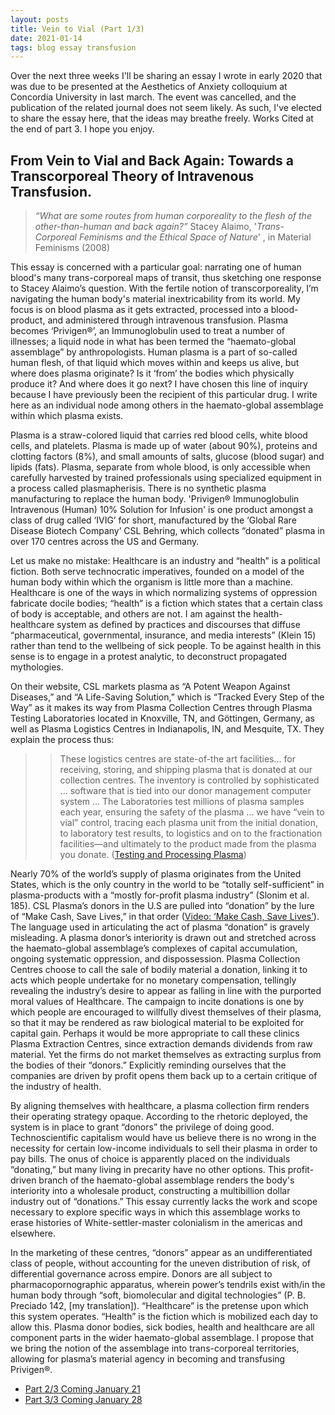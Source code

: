 ```yaml
---
layout: posts
title: Vein to Vial (Part 1/3)
date: 2021-01-14
tags: blog essay transfusion
---
```


Over the next three weeks I'll be sharing an essay I wrote in early 2020 that was due to be presented at the Aesthetics of Anxiety colloquium at Concordia University in last march. The event was cancelled, and the publication of the related journal does not seem likely. As such, I've elected to share the essay here, that the ideas may breathe freely. Works Cited at the end of part 3. I hope you enjoy.



## From Vein to Vial and Back Again: Towards a Transcorporeal Theory of Intravenous Transfusion.

>*“What are some routes from human corporeality to the flesh of the other-than-human and back again?”*
> Stacey Alaimo, '*Trans-Corporeal Feminisms and the Ethical Space of Nature*' , in Material Feminisms (2008)
	
This essay is concerned with a particular goal: narrating one of human blood's many trans-corporeal maps of transit, thus sketching one response to Stacey Alaimo’s question. With the fertile notion of transcorporeality, I’m navigating the human body's material inextricability from its world. My focus is on blood plasma as it gets extracted, processed into a blood-product, and administered through intravenous transfusion. Plasma becomes ‘Privigen®’, an Immunoglobulin used to treat a number of illnesses; a liquid node in what has been termed the “haemato-global assemblage” by anthropologists. Human plasma is a part of so-called human flesh, of that liquid which moves within and keeps us alive, but where does plasma originate? Is it ‘from’ the bodies which physically produce it? And where does it go next? I have chosen this line of inquiry because I have previously been the recipient of this particular drug. I write here as an individual node among others in the haemato-global assemblage within which plasma exists.

Plasma is a straw-colored liquid that carries red blood cells, white blood cells, and platelets. Plasma is made up of water (about 90%), proteins and clotting factors (8%), and small amounts of salts, glucose (blood sugar) and lipids (fats). Plasma, separate from whole blood, is only accessible when carefully harvested by trained professionals using specialized equipment in a process called plasmapherisis. There is no synthetic plasma manufacturing to replace the human body. 'Privigen® Immunoglobulin Intravenous (Human) 10% Solution for Infusion' is one product amongst a class of drug called ‘IVIG’ for short, manufactured by the ‘Global Rare Disease Biotech Company’ CSL Behring, which collects “donated” plasma in over 170 centres across the US and Germany. 

Let us make no mistake: Healthcare is an industry and “health” is a political fiction. Both serve technocratic imperatives, founded on a model of the human body within which the organism is little more than a machine. Healthcare is one of the ways in which normalizing systems of oppression fabricate docile bodies; “health” is a fiction which states that a certain class of body is acceptable, and others are not. I am against the health-healthcare system as defined by practices and discourses that diffuse “pharmaceutical, governmental, insurance, and media interests” (Klein 15) rather than tend to the wellbeing of sick people. To be against health in this sense is to engage in a protest analytic, to deconstruct propagated mythologies.

On their website, CSL markets plasma as “A Potent Weapon Against Diseases,” and “A Life-Saving Solution,” which is “Tracked Every Step of the Way” as it makes its way from Plasma Collection Centres through Plasma Testing Laboratories located in Knoxville, TN, and Göttingen, Germany, as well as Plasma Logistics Centres in Indianapolis, IN, and Mesquite, TX. They explain the process thus:

>>These logistics centres are state-of-the art facilities... for receiving, storing, and shipping plasma that is donated at our collection centres. The inventory is controlled by sophisticated ... software that is tied into our donor management computer system ... The Laboratories test millions of plasma samples each year, ensuring the safety of the plasma ... we have “vein to vial” control, tracing each plasma unit from the initial donation, to laboratory test results, to logistics and on to the fractionation facilities—and ultimately to the product made from the plasma you donate. ([Testing and Processing Plasma](https://www.cslplasma.com/about-csl-plasma/testing-and-processing-plasma))

Nearly 70% of the world’s supply of plasma originates from the United States, which is the only country in the world to be “totally self-sufficient” in plasma-products with a “mostly for-profit plasma industry” (Slonim et al. 185). CSL Plasma’s donors in the U.S are pulled into “donation” by the lure of “Make Cash, Save Lives,” in that order ([Video: ‘Make Cash, Save Lives’](https://www.youtube.com/watch?v=DfLi3QBuUWU)). The language used in articulating the act of plasma “donation” is gravely misleading. A plasma donor’s interiority is drawn out and stretched across the haemato-global assemblage’s complexes of capital accumulation, ongoing systematic oppression, and dispossession. Plasma Collection Centres choose to call the sale of bodily material a donation, linking it to acts which people undertake for no monetary compensation, tellingly revealing the industry’s desire to appear as falling in line with the purported moral values of Healthcare. The campaign to incite donations is one by which people are encouraged to willfully divest themselves of their plasma, so that it may be rendered as raw biological material to be exploited for capital gain. Perhaps it would be more appropriate to call these clinics Plasma Extraction Centres, since extraction demands dividends from raw material. Yet the firms do not market themselves as extracting surplus from the bodies of their “donors.” Explicitly reminding ourselves that the companies are driven by profit opens them back up to a certain critique of the industry of health. 

By aligning themselves with healthcare, a plasma collection firm renders their operating strategy opaque. According to the rhetoric deployed, the system is in place to grant “donors” the privilege of doing good. Technoscientific capitalism would have us believe there is no wrong in the necessity for certain low-income individuals to sell their plasma in order to pay bills. The onus of choice is apparently placed on the individuals “donating,” but many living in precarity have no other options. This profit-driven branch of the haemato-global assemblage renders the body's interiority into a wholesale product, constructing a multibillion dollar industry out of “donations.” This essay currently lacks the work and scope necessary to explore specific ways in which this assemblage works to erase histories of White-settler-master colonialism in the americas and elsewhere. 

In the marketing of these centres, “donors” appear as an undifferentiated class of people, without accounting for the uneven distribution of risk, of differential governance across empire. Donors are all subject to pharmacopornographic apparatus, wherein power’s tendrils exist with/in the human body through “soft, biomolecular and digital technologies” (P. B. Preciado 142, [my translation]). “Healthcare” is the pretense upon which this system operates. “Health” is the fiction which is mobilized each day to allow this. Plasma donor bodies, sick bodies, health and healthcare are all component parts in the wider haemato-global assemblage. I propose that we bring the notion of the assemblage into trans-corporeal territories, allowing for plasma’s material agency in becoming and transfusing Privigen®.


* [Part 2/3 Coming January 21]()
* [Part 3/3 Coming January 28]()

